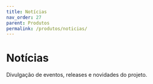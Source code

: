 ```yaml
---
title: Notícias
nav_order: 27
parent: Produtos
permalink: /produtos/noticias/
---
```


# Notícias
Divulgação de eventos, releases e novidades do projeto.
